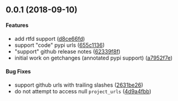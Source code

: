 <a name="0.0.1"></a>
## 0.0.1 (2018-09-10)


#### Features

*  add rtfd support ([d8ce66fd](d8ce66fd))
*  support "code" pypi urls ([655c1136](655c1136))
*  "support" github release notes ([62339f8f](62339f8f))
*  initial work on getchanges (annotated pypi support) ([a7952f7e](a7952f7e))

#### Bug Fixes

* support github urls with trailing slashes ([2631be26](2631be26))
* do not attempt to access null `project_urls` ([4d9a4fbb](4d9a4fbb))
